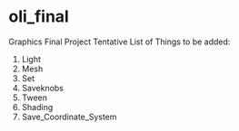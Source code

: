 # oli_final

Graphics Final Project
Tentative List of Things to be added:
1. Light
2. Mesh
3. Set
4. Saveknobs
5. Tween
6. Shading
7. Save_Coordinate_System
